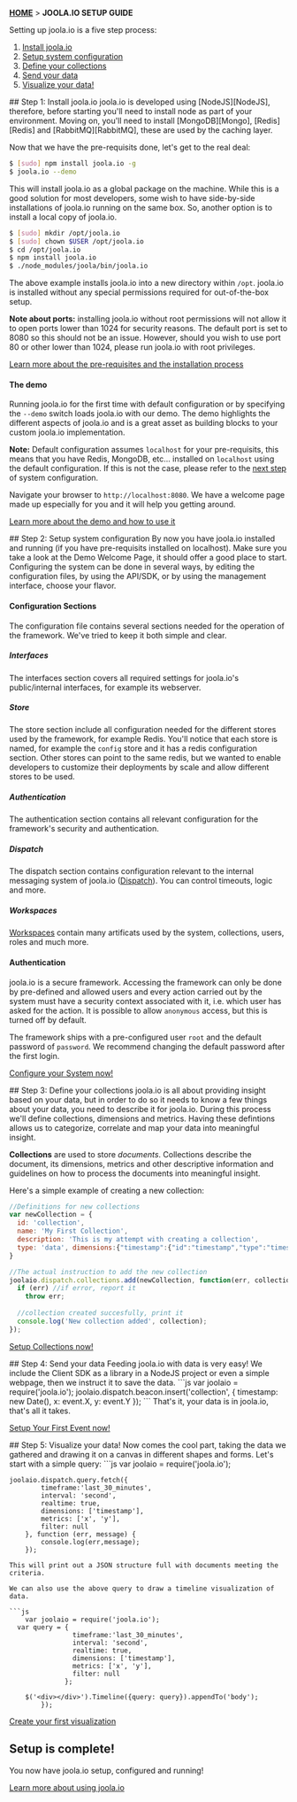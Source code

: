 [**HOME**](Home) > **JOOLA.IO SETUP GUIDE**

Setting up joola.io is a five step process:

1. [Install joola.io](#step1)
2. [Setup system configuration](#step2)
3. [Define your collections](#step3)
4. [Send your data](#step4)
5. [Visualize your data!](#step5)

<a name="step1" />
## Step 1: Install joola.io
joola.io is developed using [NodeJS][NodeJS], therefore, before starting you'll need to install node as part of your environment.
Moving on, you'll need to install [MongoDB][Mongo], [Redis][Redis] and [RabbitMQ][RabbitMQ], these are used by the caching layer.

Now that we have the pre-requisits done, let's get to the real deal:
```bash
$ [sudo] npm install joola.io -g
$ joola.io --demo
``` 

This will install joola.io as a global package on the machine. While this is a good solution for most developers, some wish to have side-by-side installations of joola.io running on the same box.
So, another option is to install a local copy of joola.io.
```bash
$ [sudo] mkdir /opt/joola.io
$ [sudo] chown $USER /opt/joola.io
$ cd /opt/joola.io
$ npm install joola.io
$ ./node_modules/joola/bin/joola.io
```

The above example installs joola.io into a new directory within `/opt`. joola.io is installed without any special permissions required for out-of-the-box setup.

**Note about ports:** installing joola.io without root permissions will not allow it to open ports lower than 1024 for security reasons. The default port is set to 8080 so this should not be an issue. However, should you wish to use port 80 or other lower than 1024, please run joola.io with root privileges.

[Learn more about the pre-requisites and the installation process](install-joola.io)

#### The demo
Running joola.io for the first time with default configuration or by specifying the `--demo` switch loads joola.io 
with our demo. The demo highlights the different aspects of joola.io and is a great asset as building blocks to your 
custom joola.io implementation.

>
**Note:** Default configuration assumes `localhost` for your pre-requisits, this means that you have Redis, MongoDB, etc... installed on `localhost` using the default configuration.
If this is not the case, please refer to the [next step](#step-2-setup-system-configuration) of system configuration.

Navigate your browser to `http://localhost:8080`. We have a welcome page made up especially for you and it will help you getting around.

[Learn more about the demo and how to use it](The-Demo)

<a name="step2" />
## Step 2: Setup system configuration
By now you have joola.io installed and running (if you have pre-requisits installed on localhost).
Make sure you take a look at the Demo Welcome Page, it should offer a good place to start.
Configuring the system can be done in several ways, by editing the configuration files, by using the API/SDK, or by using the management interface, choose your flavor.

#### Configuration Sections
The configuration file contains several sections needed for the operation of the framework. We've tried to keep it both simple and clear.

##### Interfaces
The interfaces section covers all required settings for joola.io's public/internal interfaces, for example its webserver.

##### Store
The store section include all configuration needed for the different stores used by the framework, for example Redis.
You'll notice that each store is named, for example the `config` store and it has a redis configuration section.
Other stores can point to the same redis, but we wanted to enable developers to customize their deployments by scale and allow different stores to be used.

##### Authentication
The authentication section contains all relevant configuration for the framework's security and authentication.

##### Dispatch
The dispatch section contains configuration relevant to the internal messaging system of joola.io ([Dispatch](the-dispatch-subsystem)). You can control timeouts, logic and more.

##### Workspaces
[Workspaces](Workspaces) contain many artificats used by the system, collections, users, roles and much more.

#### Authentication
joola.io is a secure framework. Accessing the framework can only be done by pre-defined and allowed users and every action 
carried out by the system must have a security context associated with it, i.e. which user has asked for the action.
It is possible to allow `anonymous` access, but this is turned off by default.

The framework ships with a pre-configured user `root` and the default password of `password`. We recommend changing the
 default password after the first login. 
 
[Configure your System now!](Configuration)

<a name="step3" />
## Step 3: Define your collections
joola.io is all about providing insight based on your data, but in order to do so it needs to know a few things about 
your data, you need to describe it for joola.io.
During this process we'll define collections, dimensions and metrics. Having these defintions allows us to categorize, correlate and map your data into meaningful insight.

**Collections** are used to store *documents*. Collections describe the document, its dimensions, 
metrics and other descriptive information and guidelines on how to process the documents into meaningful insight. 

Here's a simple example of creating a new collection:
```js
//Definitions for new collections
var newCollection = {
  id: 'collection',
  name: 'My First Collection',
  description: 'This is my attempt with creating a collection',
  type: 'data', dimensions:{"timestamp":{"id":"timestamp","type":"timestamp","mapto":"timestamp"}}, metrics:{"test":{"id":"test","name":"test","type":"int","aggregation":"sum"}}
}

//The actual instruction to add the new collection
joolaio.dispatch.collections.add(newCollection, function(err, collection) { 
  if (err) //if error, report it
    throw err;
  
  //collection created succesfully, print it
  console.log('New collection added', collection);
});
```

[Setup Collections now!](setting-up-collections)

<a name="step4" />
## Step 4: Send your data
Feeding joola.io with data is very easy! We include the Client SDK as a library in a NodeJS project or even a simple webpage, then we instruct it to save the data.
```js
	var joolaio = require('joola.io');
	joolaio.dispatch.beacon.insert('collection', {
		timestamp: new Date(),
		x: event.X,
		y: event.Y
	});
```
That's it, your data is in joola.io, that's all it takes.

[Setup Your First Event now!](your-first-event)

<a name="step5" />
## Step 5: Visualize your data!
Now comes the cool part, taking the data we gathered and drawing it on a canvas in different shapes and forms.
Let's start with a simple query:
```js
	var joolaio = require('joola.io');

	joolaio.dispatch.query.fetch({
			timeframe:'last_30_minutes',
			interval: 'second',
			realtime: true,
			dimensions: ['timestamp'],
			metrics: ['x', 'y'],
			filter: null
		}, function (err, message) {
			console.log(err,message);
		});
```
This will print out a JSON structure full with documents meeting the criteria.

We can also use the above query to draw a timeline visualization of data.

```js
	var joolaio = require('joola.io');
  var query = {
                timeframe:'last_30_minutes',
                interval: 'second',
                realtime: true,
                dimensions: ['timestamp'],
                metrics: ['x', 'y'],
                filter: null
              };
              
	$('<div></div>').Timeline({query: query}).appendTo('body');
		});
```


[Create your first visualization](your-first-visualization)

## Setup is complete!

You now have joola.io setup, configured and running!

[Learn more about using joola.io](using-joola.io)

[NodeJS]: http://nodejs.org
[Mongo]: http://mongodb.org
[Redis]: http://redis.io
[RabbitMQ]: http://www.rabbitmq.com